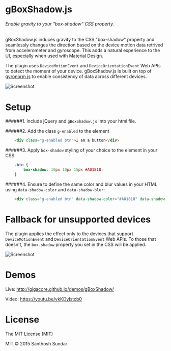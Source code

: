 gBoxShadow.js
============
###### Enable gravity to your "box-shadow" CSS property.

gBoxShadow.js induces gravity to the CSS "box-shadow" property and seamlessly changes the direction based on the device motion data retrived from accelerometer and gyroscope. This adds a natural experience to the UI, especially when used with Material Design.

The plugin uses ```DeviceMotionEvent``` and ```DeviceOrientationEvent``` Web APIs to detect the moment of your device. gBoxShadow.js is built on top of [gyronorm.js](https://github.com/dorukeker/gyronorm.js) to enable consistency of data across different devices.

![Screenshot](http://i.imgur.com/U1iuGjE.gif)


Setup
============

######1. Include jQuery and ```gBoxShadow.js``` into your html file.

######2. Add the class ```g-enabled``` to the element 

```HTML
	<div class="g-enabled btn">I am a button</div>
```

######3. Apply ```box-shadow``` styling of your choice to the element in your CSS:

```CSS
	.btn {
		box-shadow: 10px 10px 15px #A01818;
	}
```

######4. Ensure to define the same color and blur values in your HTML using ```data-shadow-color``` and ```data-shadow-blur```:

```HTML
	<div class="g-enabled btn" data-shadow-color="#A01818" data-shadow-blur="15">I am a button</div>
```

Fallback for unsupported devices
===================
The plugin applies the effect only to the devices that support ```DeviceMotionEvent``` and ```DeviceOrientationEvent``` Web APIs. To those that doesn't, the ```box-shadow``` property you set in the CSS will be applied.

![Screenshot](http://i.imgur.com/HAPTQhT.png)


Demos
===================
Live: http://gigacore.github.io/demos/gBoxShadow/

Video: https://youtu.be/vkKDyIstcb0

License
===================
The MIT License (MIT)

MIT © 2015 Santhosh Sundar